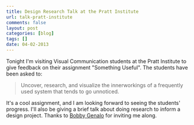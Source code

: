 ```yaml
---
title: Design Research Talk at the Pratt Institute
url: talk-pratt-institute
comments: false
layout: post
categories: [blog]
tags: []
date: 04-02-2013
---
```

Tonight I'm visiting Visual Communication students at the Pratt Institute to give feedback on their assignment "Something Useful". The students have been asked to: 
> Uncover, research, and visualize the innerworkings of a frequently used system that tends to go unnoticed.

It's a cool assignment, and I am looking forward to seeing the students' progress. I'll also be giving a brief talk about doing research to inform a design project. Thanks to [Bobby Genalo](http://www.genalodesigns.com/) for inviting me along.
